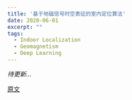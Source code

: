 ```yaml
---
title: '基于地磁信号时空表征的室内定位算法'
date: 2020-06-01
excerpt: ""
tags:
  - Indoor Localization  
  - Geomagnetism
  - Deep Learning
---
```


*待更新...*   

[原文](https://zhuanlan.zhihu.com/p/144903171)